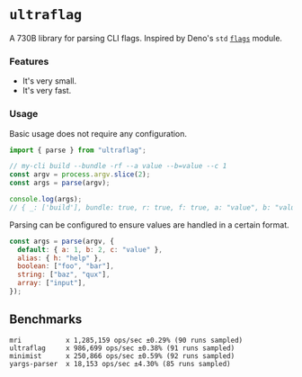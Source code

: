 # `ultraflag`

A 730B library for parsing CLI flags. Inspired by Deno's `std` [`flags`](https://github.com/denoland/deno_std/blob/main/flags/mod.ts) module.

### Features

- It's very small.
- It's very fast.

### Usage

Basic usage does not require any configuration.

```js
import { parse } from "ultraflag";

// my-cli build --bundle -rf --a value --b=value --c 1
const argv = process.argv.slice(2);
const args = parse(argv);

console.log(args);
// { _: ['build'], bundle: true, r: true, f: true, a: "value", b: "value", c: 1 }
```

Parsing can be configured to ensure values are handled in a certain format.

```js
const args = parse(argv, {
  default: { a: 1, b: 2, c: "value" },
  alias: { h: "help" },
  boolean: ["foo", "bar"],
  string: ["baz", "qux"],
  array: ["input"],
});
```

## Benchmarks

```
mri           x 1,285,159 ops/sec ±0.29% (90 runs sampled)
ultraflag     x 986,699 ops/sec ±0.38% (91 runs sampled)
minimist      x 250,866 ops/sec ±0.59% (92 runs sampled)
yargs-parser  x 18,153 ops/sec ±4.30% (85 runs sampled)
```
